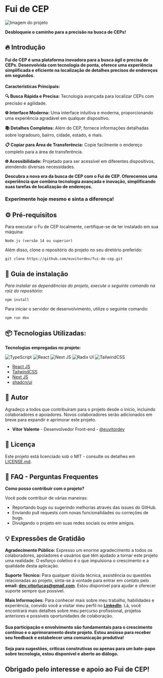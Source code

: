 # Fui de CEP

![Imagem do projeto](https://i.imgur.com/8xfN8Dp.png)

**Desbloqueie o caminho para a precisão na busca de CEPs!**

## 🔥 Introdução

#### Fui de CEP é uma plataforma inovadora para a busca ágil e precisa de CEPs. Desenvolvida com tecnologia de ponta, oferece uma experiência simplificada e eficiente na localização de detalhes precisos de endereços em segundos.

**Características Principais:**

**🔍 Busca Rápida e Precisa:** Tecnologia avançada para localizar CEPs com precisão e agilidade.

**🌐 Interface Moderna:** Uma interface intuitiva e moderna, proporcionando uma experiência agradável em qualquer dispositivo.

**📚 Detalhes Completos:** Além do CEP, fornece informações detalhadas sobre logradouro, bairro, cidade, estado, e mais.

**📋 Copiar para Área de Transferência:** Copie facilmente o endereço completo para a área de transferência.

**🌐 Acessibilidade:** Projetado para ser acessível em diferentes dispositivos, atendendo diversas necessidades.

**Descubra a nova era da busca de CEP com o Fui de CEP. Oferecemos uma experiência que combina tecnologia avançada e inovação, simplificando suas tarefas de localização de endereços.**

### Experimente hoje mesmo e sinta a diferença!

## ⚙️ Pré-requisitos

Para executar o Fu de CEP localmente, certifique-se de ter instalado em sua máquina:

```
Node.js (versão 14 ou superior)
```

Além disso, clone o repositório do projeto no seu diretório preferido:

```
git clone https://github.com/euvitordev/fui-de-cep.git
```

## 🔨 Guia de instalação

_Para instalar as dependências do projeto, execute o seguinte comando na raiz do repositório:_

```
npm install
```

Para iniciar o servidor de desenvolvimento, utilize o seguinte comando:

```
npm run dev
```

## 📦 Tecnologias Utilizadas:

**Tecnologias empregadas no projeto:**

![TypeScript](https://img.shields.io/badge/typescript-%23007ACC.svg?style=for-the-badge&logo=typescript&logoColor=white) ![React](https://img.shields.io/badge/react-%2320232a.svg?style=for-the-badge&logo=react&logoColor=%2361DAFB) ![Next JS](https://img.shields.io/badge/Next-black?style=for-the-badge&logo=next.js&logoColor=white) ![Radix UI](https://img.shields.io/badge/radix%20ui-161618.svg?style=for-the-badge&logo=radix-ui&logoColor=white) ![TailwindCSS](https://img.shields.io/badge/tailwindcss-%2338B2AC.svg?style=for-the-badge&logo=tailwind-css&logoColor=white)

- [React JS](https://react.dev/)
- [TailwindCSS](https://tailwindcss.com/)
- [Next JS](https://nextjs.org/)
- [shadcn/ui](https://ui.shadcn.com/)

## 👷 Autor

Agradeço a todos que contribuíram para o projeto desde o início, incluindo colaboradores e apoiadores. Novos colaboradores serão adicionados em breve para expandir e aprimorar este projeto.

- **Vitor Valente** - Desenvolvedor Front-end - [@euvitordev](https://github.com/euvitordev)

## 📄 Licença

Este projeto está licenciado sob o MIT - consulte os detalhes em [LICENSE.md](https://github.com/git/git-scm.com/blob/main/MIT-LICENSE.txt).

## 💭 FAQ - Perguntas Frequentes

**Como posso contribuir com o projeto?**

Você pode contribuir de várias maneiras:

- Reportando bugs ou sugerindo melhorias através das issues do GitHub.
- Enviando pull requests com novas funcionalidades ou correções de bugs.
- Divulgando o projeto em suas redes sociais ou entre amigos.

## 💡 Expressões de Gratidão

**Agradecimento Público:** Expresso um enorme agradecimento a todos os colaboradores, apoiadores e usuários que têm ajudado a tornar este projeto uma realidade. O esforço coletivo é o que impulsiona o crescimento e a qualidade desta aplicação.

**Suporte Técnico:** Para qualquer dúvida técnica, assistência ou questões relacionadas ao projeto, sinta-se à vontade para entrar em contato pelo **email: dev.vitorlucas@gmail.com**. Estou disponível para ajudar e oferecer suporte sempre que possível.

**Mais Informações:** Para conhecer mais sobre meu trabalho, habilidades e experiência, convido você a visitar meu perfil no [**LinkedIn**](https://www.linkedin.com/in/euvtitordev/). Lá, você encontrará mais detalhes sobre meu percurso profissional, projetos anteriores e possíveis oportunidades de colaboração.

#### Sua participação e envolvimento são fundamentais para o crescimento contínuo e o aprimoramento deste projeto. Estou ansioso para receber seu feedback e estabelecer uma comunicação produtiva!

#### Seja para sugestões, críticas construtivas ou apenas para um bate-papo sobre tecnologia, estou disponível e aberto ao diálogo.

## Obrigado pelo interesse e apoio ao Fui de CEP!
